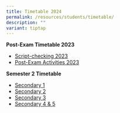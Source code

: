 ```yaml
---
title: Timetable 2024
permalink: /resources/students/timetable/
description: ""
variant: tiptap
---
```

**Post-Exam Timetable 2023**

* [Script-checking 2023](/files/Timetable/scriptcheckb.pdf)
* [Post-Exam Activities 2023](/files/Timetable/pea%202023.pdf)

**Semester 2 Timetable**
* [Secondary 1](/files/Timetable/secondary%201s2.pdf)
* [Secondary 2](/files/Timetable/secondary%202s2.pdf)
* [Secondary 3](/files/Timetable/secondary%203s2.pdf)
* [Secondary 4 & 5](/files/Timetable/secondary%204s2.pdf)